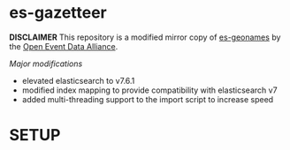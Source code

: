# es-gazetteer

**DISCLAIMER** This repository is a modified mirror copy of [es-geonames](https://github.com/openeventdata/es-geonames) by the [Open Event Data Alliance](https://github.com/openeventdata).

*Major modifications*
- elevated elasticsearch to v7.6.1
- modified index mapping to provide compatibility with elasticsearch v7
- added multi-threading support to the import script to increase speed

# SETUP
